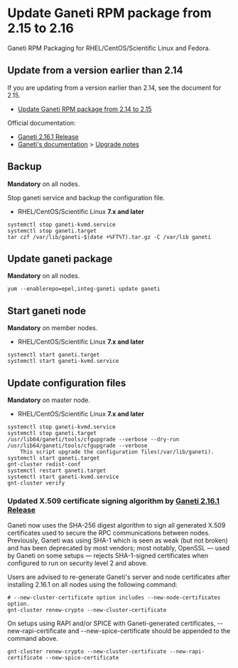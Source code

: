 # Update Ganeti RPM package from 2.15 to 2.16

Ganeti RPM Packaging for RHEL/CentOS/Scientific Linux and Fedora.

## Update from a version earlier than 2.14

If you are updating from a version earlier than 2.14, see the document for 2.15.

- [Update Ganeti RPM package from 2.14 to 2.15](https://github.com/jfut/ganeti-rpm/blob/master/doc/update-rhel-2.14-to-2.15.rst)

Official documentation:

- [Ganeti 2.16.1 Release](https://github.com/ganeti/ganeti/releases/tag/v2.16.1)
- [Ganeti's documentation](http://docs.ganeti.org/ganeti/current/html/) > [Upgrade notes](http://docs.ganeti.org/ganeti/current/html/upgrade.html)

## Backup

**Mandatory** on all nodes.

Stop ganeti service and backup the configuration file.

- RHEL/CentOS/Scientific Linux **7.x and later**

```
systemctl stop ganeti-kvmd.service
systemctl stop ganeti.target
tar czf /var/lib/ganeti-$(date +%FT%T).tar.gz -C /var/lib ganeti
```

## Update ganeti package

**Mandatory** on all nodes.

```
yum --enablerepo=epel,integ-ganeti update ganeti
```

## Start ganeti node

**Mandatory** on member nodes.

- RHEL/CentOS/Scientific Linux **7.x and later**

```
systemctl start ganeti.target
systemctl start ganeti-kvmd.service
```

## Update configuration files

**Mandatory** on master node.

- RHEL/CentOS/Scientific Linux **7.x and later**

```
systemctl stop ganeti-kvmd.service
systemctl stop ganeti.target
/usr/lib64/ganeti/tools/cfgupgrade --verbose --dry-run
/usr/lib64/ganeti/tools/cfgupgrade --verbose
    This script upgrade the configuration files(/var/lib/ganeti).
systemctl start ganeti.target
gnt-cluster redist-conf
systemctl restart ganeti.target
systemctl start ganeti-kvmd.service
gnt-cluster verify
```

### Updated X.509 certificate signing algorithm by [Ganeti 2.16.1 Release](https://github.com/ganeti/ganeti/releases/tag/v2.16.1)

Ganeti now uses the SHA-256 digest algorithm to sign all generated X.509 certificates used to secure the RPC communications between nodes. Previously, Ganeti was using SHA-1 which is seen as weak (but not broken) and has been deprecated by most vendors; most notably, OpenSSL — used by Ganeti on some setups — rejects SHA-1-signed certificates when configured to run on security level 2 and above.

Users are advised to re-generate Ganeti's server and node certificates after installing 2.16.1 on all nodes using the following command:

```
# --new-cluster-certificate option includes --new-node-certificates option.
gnt-cluster renew-crypto --new-cluster-certificate
```

On setups using RAPI and/or SPICE with Ganeti-generated certificates, --new-rapi-certificate and --new-spice-certificate should be appended to the command above.

```
gnt-cluster renew-crypto --new-cluster-certificate --new-rapi-certificate --new-spice-certificate
```

